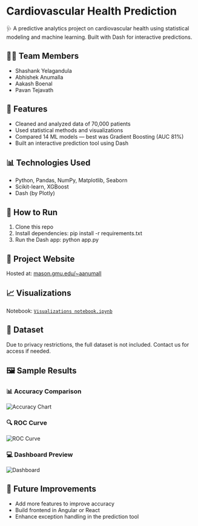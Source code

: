 # Cardiovascular Health Prediction

🩺 A predictive analytics project on cardiovascular health using statistical modeling and machine learning. Built with Dash for interactive predictions.

## 👨‍🔬 Team Members
- Shashank Yelagandula
- Abhishek Anumalla
- Aakash Boenal
- Pavan Tejavath

## 🚀 Features
- Cleaned and analyzed data of 70,000 patients
- Used statistical methods and visualizations
- Compared 14 ML models — best was Gradient Boosting (AUC 81%)
- Built an interactive prediction tool using Dash

## 📊 Technologies Used
- Python, Pandas, NumPy, Matplotlib, Seaborn
- Scikit-learn, XGBoost
- Dash (by Plotly)

## 🧪 How to Run
1. Clone this repo
2. Install dependencies:
pip install -r requirements.txt
3. Run the Dash app:
python app.py


## 🔗 Project Website
Hosted at: [mason.gmu.edu/~aanumall](http://mason.gmu.edu/~aanumall)

## 📈 Visualizations
Notebook: [`Visualizations notebook.ipynb`](./notebooks/Visualizations%20notebook.ipynb)

## 📁 Dataset
Due to privacy restrictions, the full dataset is not included. Contact us for access if needed.

## 🖼️ Sample Results

### 📊 Accuracy Comparison
![Accuracy Chart](https://github.com/yourusername/cardio-predictor/raw/main/screenshots/accuracy.png)

### 🔍 ROC Curve
![ROC Curve](https://github.com/yourusername/cardio-predictor/raw/main/screenshots/roc_curve.png)

### 💻 Dashboard Preview
![Dashboard](https://github.com/yourusername/cardio-predictor/raw/main/screenshots/dashboard.png)


## 📌 Future Improvements
- Add more features to improve accuracy
- Build frontend in Angular or React
- Enhance exception handling in the prediction tool
